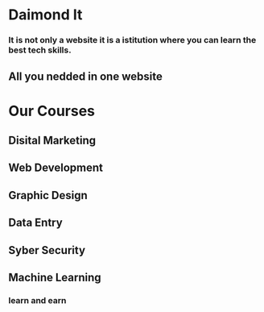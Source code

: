# Daimond It

### It is not only a website it is a istitution where you can learn the best tech skills.

## All you nedded in one website

# Our Courses
## Disital Marketing
## Web Development
## Graphic Design
## Data Entry
## Syber Security
## Machine Learning

### learn and earn


